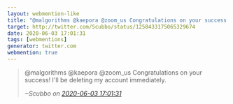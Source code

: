 ```yaml
---
layout: webmention-like
title: "@malgorithms @kaepora @zoom_us Congratulations on your success! I&#x27;ll be deleting my account immediately."
target: http://twitter.com/Scubbo/status/1258433175065329674
date: 2020-06-03 17:01:31
tags: [webmentions]
generator: twitter.com
webmention: true
---
```




<blockquote class="external-citation">
  <p>
    @malgorithms @kaepora @zoom_us Congratulations on your success! I&#x27;ll be deleting my account immediately.
  </p>
  <cite>‒<span class="p-author p-name">Scubbo</span>
    on
    <a href="http://twitter.com/Scubbo/status/1258433175065329674" rel="external nofollow" target="_blank">2020-06-03 17:01:31</a>
  </cite>
</blockquote>



